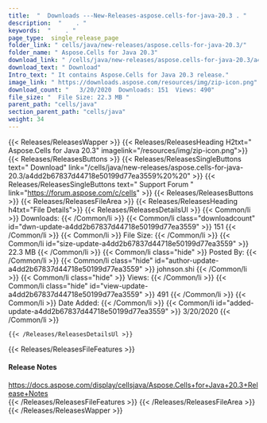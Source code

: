 ```yaml
---
title:  "  Downloads ---New-Releases-aspose.cells-for-java-20.3 . " 
description:  "    . " 
keywords:  "    . " 
page_type:  single_release_page
folder_link: " cells/java/new-releases/aspose.cells-for-java-20.3/"
folder_name: " Aspose.Cells for Java 20.3"
download_link: " /cells/java/new-releases/aspose.cells-for-java-20.3/a4dd2b67837d44718e50199d77ea3559"
download_text: " Download"
Intro_text: " It contains Aspose.Cells for Java 20.3 release."
image_link: " https://downloads.aspose.com/resources/img/zip-icon.png"
download_count: "   3/20/2020  Downloads: 151  Views: 490"
file_size: "  File Size: 22.3 MB "
parent_path: "cells/java"
section_parent_path: "cells/java"
weight: 34 
---
```


{{< Releases/ReleasesWapper >}}
  {{< Releases/ReleasesHeading H2txt=" Aspose.Cells for Java 20.3" imagelink="/resources/img/zip-icon.png">}}
  {{< Releases/ReleasesButtons >}}
    {{< Releases/ReleasesSingleButtons text=" Download" link="/cells/java/new-releases/aspose.cells-for-java-20.3/a4dd2b67837d44718e50199d77ea3559%20%20" >}}
    {{< Releases/ReleasesSingleButtons text=" Support Forum " link="https://forum.aspose.com/c/cells" >}}
  {{< Releases/ReleasesButtons >}}
  {{< Releases/ReleasesFileArea >}}
    {{< Releases/ReleasesHeading h4txt="File Details">}}
    {{< Releases/ReleasesDetailsUl >}}
            {{< Common/li  >}} Downloads: {{< /Common/li >}} 
      {{< Common/li class="downloadcount" id="dwn-update-a4dd2b67837d44718e50199d77ea3559" >}} 151 {{< /Common/li >}} 
      {{< Common/li  >}} File Size: {{< /Common/li >}} 
      {{< Common/li id="size-update-a4dd2b67837d44718e50199d77ea3559" >}} 22.3 MB {{< /Common/li >}} 
      {{< Common/li  class="hide" >}} Posted By: {{< /Common/li >}} 
      {{< Common/li class="hide" id="author-update-a4dd2b67837d44718e50199d77ea3559" >}} johnson.shi {{< /Common/li >}} 
      {{< Common/li class="hide"  >}} Views: {{< /Common/li >}} 
      {{< Common/li class="hide" id="view-update-a4dd2b67837d44718e50199d77ea3559" >}} 491 {{< /Common/li >}} 
      {{< Common/li  >}} Date Added: {{< /Common/li >}} 
      {{< Common/li id="added-update-a4dd2b67837d44718e50199d77ea3559" >}} 3/20/2020 {{< /Common/li >}} 

    {{< /Releases/ReleasesDetailsUl >}}

  {{< Releases/ReleasesFileFeatures >}}
      <h4>Release Notes</h4><div><a href="https://docs.aspose.com/display/cellsjava/Aspose.Cells+for+Java+20.3+Release+Notes">https://docs.aspose.com/display/cellsjava/Aspose.Cells+for+Java+20.3+Release+Notes</a></div>
  {{< /Releases/ReleasesFileFeatures >}}
 {{< /Releases/ReleasesFileArea >}}
{{< /Releases/ReleasesWapper >}}


